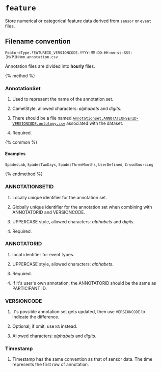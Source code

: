 # `feature`

Store numerical or categorical feature data derived from `sensor` or `event` files.

## Filename convention

```
FeatureType.FEATUREID_VERSIONCODE.YYYY-MM-DD-HH-mm-ss-SSS-[M/P]HHmm.annotation.csv
```

Annotation files are divided into **hourly** files.



{% method %}



### AnnotationSet



1. Used to represent the name of the annotation set.

2. CamelStyle, allowed characters: *alphabets* and *digits*.

3. There should be a file named [`AnnotationSet.ANNOTATIONSETID-VERSIONCODE.ontology.csv`](#) associated with the dataset.

4. Required.



{% common %}

#### Examples

`SpadesLab`, `SpadesTwoDays`, `SpadesThreeMonths`, `UserDefined`, `CrowdSourcing`



{% endmethod %}



### ANNOTATIONSETID



1. Locally unique identifier for the annotation set.

2. Globally unique identifier for the annotation set when combining with ANNOTATORID and VERSIONCODE.

3. UPPERCASE style, allowed characters: *alphabets* and *digits*.

4. Required.



### ANNOTATORID



1. local identifier for event types.

2. UPPERCASE style, allowed characters: *alphabets*.

3. Required.

4. If it's user's own annotation, the ANNOTATORID should be the same as PARTICIPANT ID.



### VERSIONCODE



1. It's possible annotation set gets updated, then use `VERSIONCODE` to indicate the difference.

2. Optional, if omit, use `NA` instead.

3. Allowed characters: *alphabets* and *digits*.



### Timestamp



1. Timestamp has the same convention as that of sensor data. The time represents the first row of annotation.


















